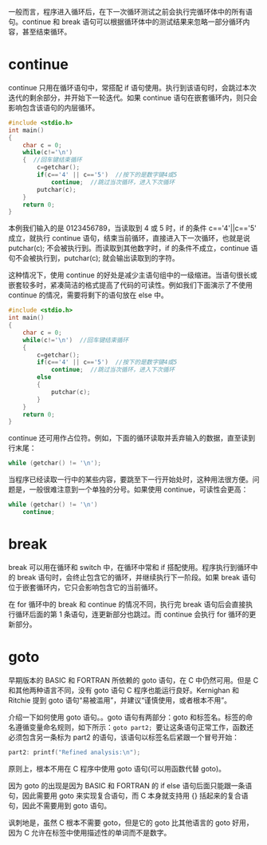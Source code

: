一般而言，程序进入循环后，在下一次循环测试之前会执行完循环体中的所有语句。continue 和 break 语句可以根据循环体中的测试结果来忽略一部分循环内容，甚至结束循环。

# continue

continue 只用在循环语句中，常搭配 if 语句使用。执行到该语句时，会跳过本次迭代的剩余部分，并开始下一轮迭代。如果 continue 语句在嵌套循环内，则只会影响包含该语句的内层循环。

```c
#include <stdio.h>
int main()
{
    char c = 0;
    while(c!='\n')
    {  //回车键结束循环
        c=getchar();
        if(c=='4' || c=='5')  //按下的是数字键4或5
            continue;  //跳过当次循环，进入下次循环
        putchar(c);
    }
    return 0;
}
```

本例我们输入的是 0123456789，当读取到 4 或 5 时，if 的条件 c=='4'||c=='5' 成立，就执行 continue 语句，结束当前循环，直接进入下一次循环，也就是说 putchar(c); 不会被执行到。而读取到其他数字时，if 的条件不成立，continue 语句不会被执行到，putchar(c); 就会输出读取到的字符。

这种情况下，使用 continue 的好处是减少主语句组中的一级缩进。当语句很长或嵌套较多时，紧凑简洁的格式提高了代码的可读性。例如我们下面演示了不使用 continue 的情况，需要将剩下的语句放在 else 中。

```c
#include <stdio.h>
int main()
{
    char c = 0;
    while(c!='\n')  //回车键结束循环
    {
        c=getchar();
        if(c=='4' || c=='5')  //按下的是数字键4或5
            continue;  //跳过当次循环，进入下次循环
        else 
        {
        	putchar(c);
        }
    }
    return 0;
}
```

continue 还可用作占位符。例如，下面的循环读取并丢弃输入的数据，直至读到行末尾： 

```c
while (getchar() != '\n');
```

当程序已经读取一行中的某些内容，要跳至下一行开始处时，这种用法很方便。问题是，一般很难注意到一个单独的分号。如果使用 continue，可读性会更高： 

```c
while (getchar() != '\n') 
	continue; 
```

# break

break 可以用在循环和 switch 中，在循环中常和 if 搭配使用。程序执行到循环中的 break 语句时，会终止包含它的循环，并继续执行下一阶段。如果 break 语句位于嵌套循环内，它只会影响包含它的当前循环。

在 for 循环中的 break 和 continue 的情况不同，执行完 break 语句后会直接执行循环后面的第 1 条语句，连更新部分也跳过。而 continue 会执行 for 循环的更新部分。

# goto

早期版本的 BASIC 和 FORTRAN 所依赖的 goto 语句，在 C 中仍然可用。但是 C 和其他两种语言不同，没有 goto 语句 C 程序也能运行良好。Kernighan 和 Ritchie 提到 goto 语句“易被滥用”，并建议“谨慎使用，或者根本不用”。

介绍一下如何使用 goto 语句。。goto 语句有两部分：goto 和标签名。标签的命名遵循变量命名规则，如下所示：`goto part2; `要让这条语句正常工作，函数还必须包含另一条标为 part2 的语句，该语句以标签名后紧跟一个冒号开始： 

```c
part2: printf("Refined analysis:\n"); 
```

原则上，根本不用在 C 程序中使用 goto 语句(可以用函数代替 goto)。

因为 goto 的出现是因为 BASIC 和 FORTRAN 的 if else 语句后面只能跟一条语句，因此需要用 goto 来实现复合语句，而 C 本身就支持用 {} 括起来的复合语句，因此不需要用到 goto 语句。

讽刺地是，虽然 C 根本不需要 goto，但是它的 goto 比其他语言的 goto 好用，因为 C 允许在标签中使用描述性的单词而不是数字。